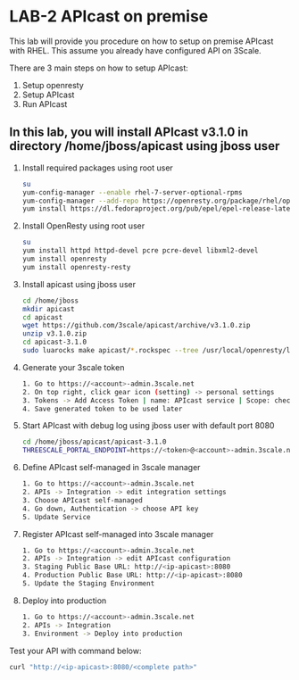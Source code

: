 # LAB-2 APIcast on premise

This lab will provide you procedure on how to setup on premise APIcast with RHEL. This assume you already have configured API on 3Scale.

There are 3 main steps on how to setup APIcast:
1. Setup openresty
2. Setup APIcast
3. Run APIcast

In this lab, you will install APIcast v3.1.0 in directory /home/jboss/apicast using jboss user
----------------------------

1. Install required packages using root user
   ```sh
   su
   yum-config-manager --enable rhel-7-server-optional-rpms
   yum-config-manager --add-repo https://openresty.org/package/rhel/openresty.repo
   yum install https://dl.fedoraproject.org/pub/epel/epel-release-latest-7.noarch.rpm
   ```
2. Install OpenResty using root user
   ```sh
   su
   yum install httpd httpd-devel pcre pcre-devel libxml2-devel 
   yum install openresty
   yum install openresty-resty
   ```
3. Install apicast using jboss user
   ```sh
   cd /home/jboss
   mkdir apicast
   cd apicast
   wget https://github.com/3scale/apicast/archive/v3.1.0.zip
   unzip v3.1.0.zip
   cd apicast-3.1.0
   sudo luarocks make apicast/*.rockspec --tree /usr/local/openresty/luajit
   ```
4. Generate your 3scale token
   ```sh
   1. Go to https://<account>-admin.3scale.net
   2. On top right, click gear icon (setting) -> personal settings
   3. Tokens -> Add Access Token | name: APIcast service | Scope: check all | Permissions: read & write | Create Access token
   4. Save generated token to be used later
   ```
5. Start APIcast with debug log using jboss user with default port 8080
   ```sh
   cd /home/jboss/apicast/apicast-3.1.0
   THREESCALE_PORTAL_ENDPOINT=https://<token>@<account>-admin.3scale.net bin/apicast -v -v -v
   ```
6. Define APIcast self-managed in 3scale manager
   ```sh
   1. Go to https://<account>-admin.3scale.net
   2. APIs -> Integration -> edit integration settings
   3. Choose APIcast self-managed
   4. Go down, Authentication -> choose API key
   5. Update Service
   ```
7. Register APIcast self-managed into 3scale manager
   ```sh
   1. Go to https://<account>-admin.3scale.net
   2. APIs -> Integration -> edit APIcast configuration
   3. Staging Public Base URL: http://<ip-apicast>:8080
   4. Production Public Base URL: http://<ip-apicast>:8080
   5. Update the Staging Environment
   ```
8. Deploy into production
   ```sh
   1. Go to https://<account>-admin.3scale.net
   2. APIs -> Integration
   3. Environment -> Deploy into production
   ```
   
Test your API with command below:
```sh
curl "http://<ip-apicast>:8080/<complete path>"
```
